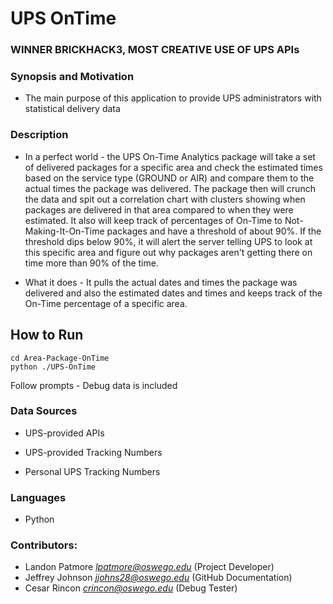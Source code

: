 # UPS OnTime
### WINNER BRICKHACK3, MOST CREATIVE USE OF UPS APIs

### Synopsis and Motivation
* The main purpose of this application to provide UPS administrators with statistical delivery data

### Description
* In a perfect world - the UPS On-Time Analytics package will take a set of delivered packages for a specific area and check the estimated times based on the service type (GROUND or AIR) and compare them to the actual times the package was delivered.  The package then will crunch the data and spit out a correlation chart with clusters showing when packages are delivered in that area compared to when they were estimated.  It also will keep track of percentages of On-Time to Not-Making-It-On-Time packages and have a threshold of about 90%.  If the threshold dips below 90%, it will alert the server telling UPS to look at this specific area and figure out why packages aren't getting there on time more than 90% of the time.

* What it does - It pulls the actual dates and times the package was delivered and also the estimated dates and times and keeps track of the On-Time percentage of a specific area.

## How to Run
```
cd Area-Package-OnTime
python ./UPS-OnTime
```
Follow prompts - Debug data is included


### Data Sources
* UPS-provided APIs

* UPS-provided Tracking Numbers

* Personal UPS Tracking Numbers

### Languages
* Python

### Contributors:
* Landon Patmore *lpatmore@oswego.edu* (Project Developer)
* Jeffrey Johnson *jjohns28@oswego.edu* (GitHub Documentation)
* Cesar Rincon *crincon@oswego.edu* (Debug Tester)
